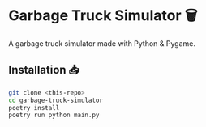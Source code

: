 # Garbage Truck Simulator 🗑️

A garbage truck simulator made with Python & Pygame.

## Installation 📥

```bash
git clone <this-repo>
cd garbage-truck-simulator
poetry install
poetry run python main.py
```
